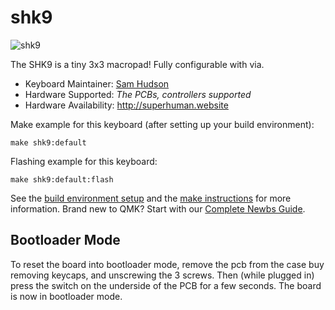 # shk9

![shk9](https://i.imgur.com/FluRgiH.jpg)

The SHK9 is a tiny 3x3 macropad! Fully configurable with via.

* Keyboard Maintainer: [Sam Hudson](https://github.com/samsamm777)
* Hardware Supported: *The PCBs, controllers supported*
* Hardware Availability: http://superhuman.website

Make example for this keyboard (after setting up your build environment):

    make shk9:default

Flashing example for this keyboard:

    make shk9:default:flash

See the [build environment setup](https://docs.qmk.fm/#/getting_started_build_tools) and the [make instructions](https://docs.qmk.fm/#/getting_started_make_guide) for more information. Brand new to QMK? Start with our [Complete Newbs Guide](https://docs.qmk.fm/#/newbs).

## Bootloader Mode

To reset the board into bootloader mode, remove the pcb from the case buy removing keycaps, and unscrewing the 3 screws. Then (while plugged in) press the switch on the underside of the PCB for a few seconds. The board is now in bootloader mode.